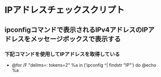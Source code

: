 # IPアドレスチェックスクリプト

## ipconfigコマンドで表示されるIPv4アドレスのIPアドレスをメッセージボックスで表示する

### 下記コマンドを使用してIPアドレスを取得している

- @for /F "delims=: tokens=2" %a in ('ipconfig ^| findstr "IP"') do @echo %a
